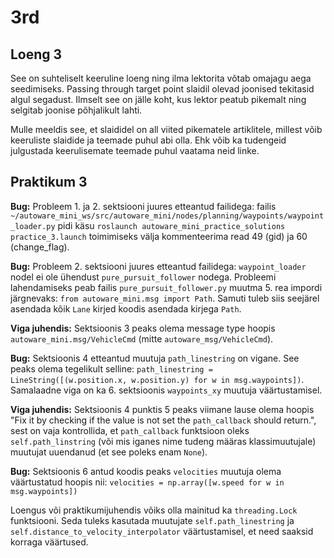 # 3rd

## Loeng 3

See on suhteliselt keeruline loeng ning ilma lektorita võtab omajagu aega seedimiseks.
Passing through target point slaidil olevad joonised tekitasid algul segadust. Ilmselt see on jälle koht, kus lektor peatub pikemalt ning selgitab joonise põhjalikult lahti.

Mulle meeldis see, et slaididel on all viited pikematele artiklitele, millest võib keeruliste slaidide ja teemade puhul abi olla. Ehk võib ka tudengeid julgustada keerulisemate teemade puhul vaatama neid linke.

## Praktikum 3

**Bug:** Probleem 1. ja 2. sektsiooni juures etteantud failidega: failis `~/autoware_mini_ws/src/autoware_mini/nodes/planning/waypoints/waypoint_loader.py` pidi käsu `roslaunch autoware_mini_practice_solutions practice_3.launch` toimimiseks välja kommenteerima read 49 (gid) ja 60 (change_flag).

**Bug:** Probleem 2. sektsiooni juures etteantud failidega: `waypoint_loader` nodel ei ole ühendust `pure_pursuit_follower` nodega. Probleemi lahendamiseks peab failis `pure_pursuit_follower.py` muutma 5. rea impordi järgnevaks: `from autoware_mini.msg import Path`. Samuti tuleb siis seejärel asendada kõik `Lane` kirjed koodis asendada kirjega `Path`.

**Viga juhendis:** Sektsioonis 3 peaks olema message type hoopis `autoware_mini.msg/VehicleCmd` (mitte `autoware_msg/VehicleCmd`).

**Bug:** Sektsioonis 4 etteantud muutuja `path_linestring` on vigane. See peaks olema tegelikult selline: `path_linestring = LineString([(w.position.x, w.position.y) for w in msg.waypoints])`. Samalaadne viga on ka 6. sektsioonis `waypoints_xy` muutuja väärtustamisel.

**Viga juhendis:** Sektsioonis 4 punktis 5 peaks viimane lause olema hoopis "Fix it by checking if the value is not set the `path_callback` should return.", sest on vaja kontrollida, et `path_callback` funktsioon oleks `self.path_linstring` (või mis iganes nime tudeng määras klassimuutujale) muutujat uuendanud (et see poleks enam `None`).

**Bug:** Sektsioonis 6 antud koodis peaks `velocities` muutuja olema väärtustatud hoopis nii: `velocities = np.array([w.speed for w in msg.waypoints])`

Loengus või praktikumijuhendis võiks olla mainitud ka `threading.Lock` funktsiooni. Seda tuleks kasutada muutujate `self.path_linestring` ja `self.distance_to_velocity_interpolator` väärtustamisel, et need saaksid korraga väärtused.
